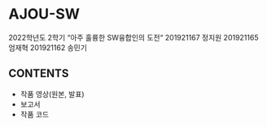# AJOU-SW
2022학년도 2학기 “아주 훌륭한  SW융합인의 도전“ 
201921167 정지원
201921165 엄재혁
201921162 송민기

## CONTENTS
- 작품 영상(원본, 발표)
- 보고서
- 작품 코드
